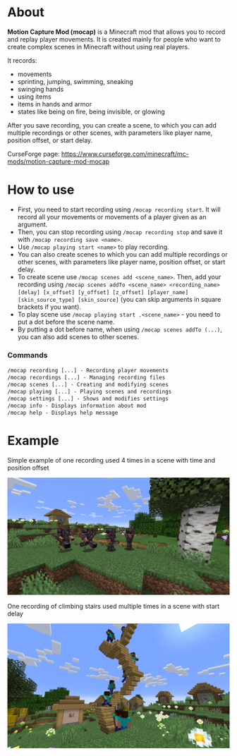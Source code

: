 # About
**Motion Capture Mod (mocap)** is a Minecraft mod that allows you to record and replay player movements. It is created mainly for people who want to create complex scenes in Minecraft without using real players.

It records:
- movements
- sprinting, jumping, swimming, sneaking
- swinging hands
- using items
- items in hands and armor
- states like being on fire, being invisible, or glowing

After you save recording, you can create a scene, to which you can add multiple recordings or other scenes, with parameters like player name, position offset, or start delay.

CurseForge page: https://www.curseforge.com/minecraft/mc-mods/motion-capture-mod-mocap

# How to use

- First, you need to start recording using ```/mocap recording start```. It will record all your movements or movements of a player given as an argument. 
- Then, you can stop recording using ```/mocap recording stop``` and save it with ```/mocap recording save <name>```.
- Use ```/mocap playing start <name>``` to play recording.
- You can also create scenes to which you can add multiple recordings or other scenes, with parameters like player name, position offset, or start delay.
- To create scene use ```/mocap scenes add <scene_name>```. Then, add your recording using ```/mocap scenes addTo <scene_name> <recording_name> [delay] [x_offset] [y_offset] [z_offset] [player_name] [skin_source_type] [skin_source]``` (you can skip arguments in square brackets if you want).
- To play scene use ```/mocap playing start .<scene_name>``` - you need to put a dot before the scene name.
- By putting a dot before name, when using ```/mocap scenes addTo (...)```, you can also add scenes to other scenes.

### Commands
```
/mocap recording [...] - Recording player movements
/mocap recordings [...] - Managing recording files
/mocap scenes [...] - Creating and modifying scenes
/mocap playing [...] - Playing scenes and recordings
/mocap settings [...] - Shows and modifies settings
/mocap info - Displays information about mod
/mocap help - Displays help message
```

# Example

Simple example of one recording used 4 times in a scene with time and position offset

![](screenshots/example1.png)

One recording of climbing stairs used multiple times in a scene with start delay

![](screenshots/example2.png)
